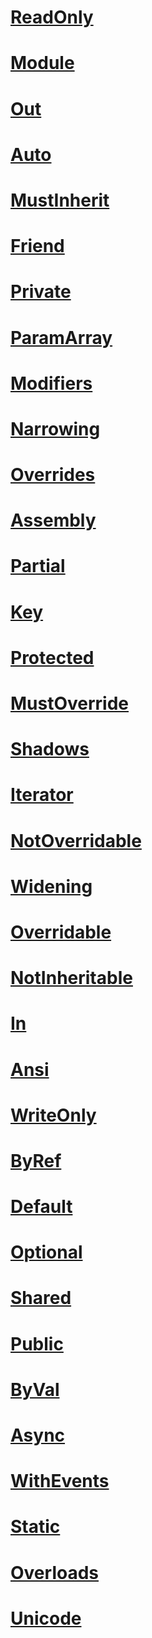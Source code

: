 # [ReadOnly](readonly.md)
# [Module <keyword>](module-keyword.md)
# [Out](out-generic-modifier.md)
# [Auto](auto.md)
# [MustInherit](mustinherit.md)
# [Friend](friend.md)
# [Private](private.md)
# [ParamArray](paramarray.md)
# [Modifiers](index.md)
# [Narrowing](narrowing.md)
# [Overrides](overrides.md)
# [Assembly](assembly.md)
# [Partial](partial.md)
# [Key](key.md)
# [Protected](protected.md)
# [MustOverride](mustoverride.md)
# [Shadows](shadows.md)
# [Iterator](iterator.md)
# [NotOverridable](notoverridable.md)
# [Widening](widening.md)
# [Overridable](overridable.md)
# [NotInheritable](notinheritable.md)
# [In](in-generic-modifier.md)
# [Ansi](ansi.md)
# [WriteOnly](writeonly.md)
# [ByRef](byref.md)
# [Default](default.md)
# [Optional](optional.md)
# [Shared](shared.md)
# [Public](public.md)
# [ByVal](byval.md)
# [Async](async.md)
# [WithEvents](withevents.md)
# [Static](static.md)
# [Overloads](overloads.md)
# [Unicode](unicode.md)
